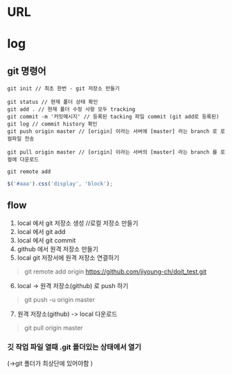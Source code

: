 # URL




# log


## git 명령어

```
git init // 최초 한번 - git 저장소 만들기

git status // 현재 폴더 상태 확인
git add . // 현재 폴더 수정 사항 모두 tracking
git commit -m '커밋메시지' // 등록된 tacking 파일 commit (git add로 등록된)
git log // commit history 확인
git push origin master // [origin] 이라는 서버에 [master] 라는 branch 로 로컬파일 전송

git pull origin master // [origin] 이라는 서버의 [master] 라는 branch 를 로컬에 다운로드

git remote add

```





```javascript
$('#aaa').css('display', 'block');
```





## flow


1. local 에서 git 저장소 생성 //로컬 저장소 만들기
2. local 에서 git add
3. local 에서 git commit
4. github 에서 원격 저장소 만들기
5. local git 저장서에 원격 저장소 연결하기
> git remote add origin https://github.com/jiyoung-ch/doit_test.git
6. local -> 원격 저장소(github) 로 push 하기
> git push -u origin master
7. 원격 저장소(github) -> local 다운로드
> git pull origin master




### 깃 작업 파일 열때 .git 폴더있는 상태에서 열기
(->git 폴더가 최상단에 있어야함 )